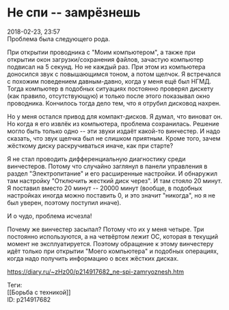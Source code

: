 Не спи -- замрёзнешь
=====================

   
 2018-02-23, 23:57   
  Проблема была следующего рода.   
   
 При открытии проводника с "Моим компьютером", а также при открытии окон загрузки/сохранения файлов, зачастую компьютер подвисал на 5 секунд. Но не каждый раз. При этом из компьютера доносился звук с повышающимся тоном, а потом щелчок. Я встречался с похожим поведением давным-давно, когда у меня ещё был НГМД. Тогда компьютер в подобных ситуациях постоянно проверял дискету (как правило, отсутствующую) и только после этого показывал окно проводника. Кончилось тогда дело тем, что я отрубил дисковод нахрен.   
   
 Но у меня остался привод для компакт-дисков. Я думал, что виноват он. Но когда я его извлёк из компьютера, проблема сохранилась. Решение могло быть только одно -- эти звуки издаёт какой-то винчестер. И надо сказать, что звук щелчка был не слишком приятным. Кроме того, зачем жёсткому диску раскручиваться иначе, как при старте?   
   
 Я не стал проводить дифференциальную диагностику среди винчестеров. Потому что случайно заглянул в панели управления в раздел "Электропитание" и его расширенные настройки. И обнаружил там настройку "Отключить жесткий диск через". И там стояло 20 минут. Я поставил вместо 20 минут -- 20000 минут (вообще, в подобных настройках иногда можно поставить 0, и это значит "никогда", но я не был уверен, поэтому поступил иначе).   
   
 И о чудо, проблема исчезла!   
   
 Почему же винчестер засыпал? Потому что их у меня четыре. Три постоянно используются, а на четвёртом лежит ОС, которая в текущий момент не эксплуатируется. Поэтому обращение к этому винчестеру идёт только при открытии "Моего компьютера" и подобных операциях, когда надо получить информацию о всех жёстких дисках.   
    
 <https://diary.ru/~zHz00/p214917682_ne-spi-zamryoznesh.htm>   
   
 Теги:   
 [[Борьба с техникой]]   
 ID: p214917682